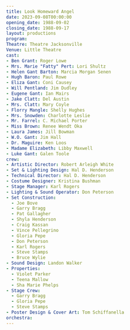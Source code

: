 ```yaml
---
title: Look Homeward Angel
date: 2023-09-08T00:00:00
opening_date: 1988-09-02
closing_date: 1988-09-17
layout: productions
program:
Theatre: Theatre Jacksonville
Venue: Little Theatre
cast:
- Ben Grant: Roger Lowe
- Mrs. Marie "Fatty" Pert: Lori Shultz
- Helen Gant Barton: Marcia Morgan Senen
- Hugh Baron: Paul Rowe
- Eliza Gant: Coni Causey
- Will Pentland: Jim Dudley
- Eugene Gant: Ian Mairs
- Jake Clatt: Del Austin
- Mrs. Clatt: Mary Coyle
- Florry Mangle: Shelly Hughes
- Mrs. Snowden: Charlotte Leslie
- Mr. Farrel: C. Michael Porter
- Miss Brown: Renee Wendt Oka
- Laura James: Jill Bowman
- W.O. Gant: Jim Hall
- Dr. Maguire: Ken Loos
- Madame Elizabeth: Libby Maxwell
- Luke Gant: Galen Toole
crew:
- Artistic Director: Robert Arleigh White
- Set & Lighting Design: Hal D. Henderson
- Technical Director: Hal D. Henderson
- Costume Designer: Kristina Bushman
- Stage Manager: Karl Rogers
- Lighting & Sound Operator: Don Peterson
- Set Construction:
  - Joe Bove
  - Garry Bragg
  - Pat Gallagher
  - Shyla Henderson
  - Craig Kassan
  - Vince Pellegrino
  - Gloria Pepe
  - Don Peterson
  - Karl Rogers
  - Steve Stamps
  - Bruce Wylie
- Sound Design: Landon Walker
- Properties:
  - Violet Parker
  - Teena Mallow
  - Sha Marie Phelps
- Stage Crew:
  - Garry Bragg
  - Gloria Pepe
  - Steve Stamps
- Poster Design & Cover Art: Tom Schiffanella
orchestra:
---
```


